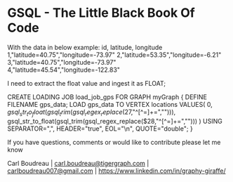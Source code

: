 # GSQL - The Little Black Book Of Code

With the  data in below example:
id, latitude, longitude
1,"latitude=40.75","longitude=-73.97"
2,"latitude=53.35","longitude=-6.21"
3,"latitude=40.75","longitude=-73.97"
4,"latitude=45.54","longitude=-122.83"

I need to extract the float value and ingest it as FLOAT;

CREATE LOADING JOB load_job_gps FOR GRAPH myGraph {
    DEFINE FILENAME gps_data;
    LOAD gps_data TO VERTEX locations VALUES(
        $0,
        gsql_str_to_float(gsql_trim(gsql_regex_replace($27,"^[^=]+=",""))),
        gsql_str_to_float(gsql_trim(gsql_regex_replace($28,"^[^=]+=","")))
    ) USING SEPARATOR=",", HEADER="true", EOL="\n", QUOTE="double";
}

If you have questions, comments or would like to contribute please let me know

Carl Boudreau | carl.boudreau@tigergraph.com | carlboudreau007@gmail.com | https://www.linkedin.com/in/graphy-giraffe/
